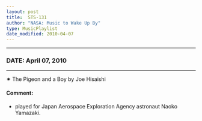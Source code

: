 ```yaml
---
layout: post
title:  STS-131
author: "NASA: Music to Wake Up By"
type: MusicPlaylist
date_modified: 2010-04-07
---
```


----
### DATE: April 07, 2010
----
✷ The Pigeon and a Boy by Joe Hisaishi

#### Comment:
* played for Japan Aerospace Exploration Agency astronaut Naoko Yamazaki.
